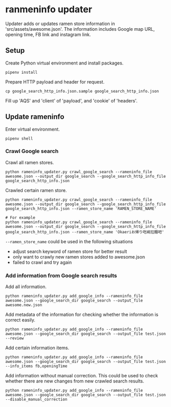 # ranmeninfo updater

Updater adds or updates ramen store information in 'src/assets/awesome.json'. The information includes Google map URL, opening time, FB link and instagram link.

## Setup

Create Python virtual environment and install packages.

```shell
pipenv install
```

Prepare HTTP payload and header for request.

```shell
cp google_search_http_info.json.sample google_search_http_info.json
```

Fill up 'AQS' and 'client' of 'payload', and 'cookie' of 'headers'.

## Update rameninfo

Enter virtual environment.

```shell
pipenv shell
```

### Crawl Google search

Crawl all ramen stores.

```shell
python rameninfo_updater.py crawl_google_search --rameninfo_file awesome.json --output_dir google_search --google_search_http_info_file google_search_http_info.json
```

Crawled certain ramen store.

```shell
python rameninfo_updater.py crawl_google_search --rameninfo_file awesome.json --output_dir google_search --google_search_http_info_file google_search_http_info.json --ramen_store_name 'RAMEN_STORE_NAME'

# For example
python rameninfo_updater.py crawl_google_search --rameninfo_file awesome.json --output_dir google_search --google_search_http_info_file google_search_http_info.json --ramen_store_name 'Okaeriお帰り吃碗拉麵吧'
```

`--ramen_store_name` could be used in the following situations

- adjust search keyword of ramen store for better result
- only want to crawly new ramen stores added to awesome.json
- failed to crawl and try again

### Add information from Google search results

Add all information.

```shell
python rameninfo_updater.py add_google_info --rameninfo_file awesome.json --google_search_dir google_search --output_file awesome.new.json
```

Add metadata of the information for checking whether the information is correct easily.

```shell
python rameninfo_updater.py add_google_info --rameninfo_file awesome.json --google_search_dir google_search --output_file test.json --review
```

Add certain information items.

```shell
python rameninfo_updater.py add_google_info --rameninfo_file awesome.json --google_search_dir google_search --output_file test.json --info_items fb,openingTime
```

Add information without manual correction. This could be used to check whether there are new changes from new crawled search results.

```shell
python rameninfo_updater.py add_google_info --rameninfo_file awesome.json --google_search_dir google_search --output_file test.json --disable_manual_correction
```

